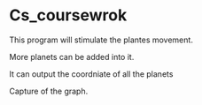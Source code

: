 # Cs_coursewrok
This program will stimulate the plantes movement. 

More planets can be added into it.

It can output the coordniate of all the planets 

Capture of the graph. 
